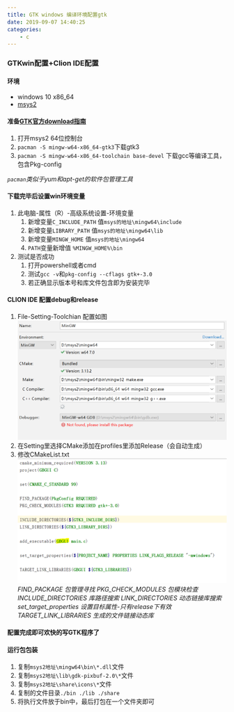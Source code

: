 ```yaml
---
title: GTK windows 编译环境配置gtk 
date: 2019-09-07 14:40:25
categories:
    - c
---
```



### GTKwin配置+Clion IDE配置
#### 环境
- windows 10 x86_64
- [msys2][1]

#### 准备[GTK官方download指南][2]
1. 打开msys2 64位控制台
2. `pacman -S mingw-w64-x86_64-gtk3`下载gtk3
3. `pacman -S mingw-w64-x86_64-toolchain base-devel` 下载gcc等编译工具，包含Pkg-config

*`pacman`类似于yum和apt-get的软件包管理工具*

#### 下载完毕后设置win环境变量

1. 此电脑-属性（R）-高级系统设置-环境变量
    1. 新增变量`C_INCLUDE_PATH` 值`msys的地址\mingw64\include`
    2. 新增变量`LIBRARY_PATH` 值`msys的地址\mingw64\lib`
    3. 新增变量`MINGW_HOME` 值`msys的地址\mingw64`
    4. `PATH`变量新增值 `%MINGW_HOME%\bin`
2. 测试是否成功
    1. 打开powershell或者cmd
    2. 测试`gcc -v`和`pkg-config --cflags gtk+-3.0`
    3. 若正确显示版本号和库文件包含即为安装完毕

#### CLION IDE 配置debug和release

1. File-Setting-Toolchian 配置如图
![clion_mingw.PNG][3]
2. 在Setting里选择CMake添加在profiles里添加Release（会自动生成）
3. 修改CMakeList.txt   
![cmake设置.PNG][4]
*FIND_PACKAGE 包管理寻找*
*PKG_CHECK_MODULES 包模块检查*
*INCLUDE_DIRECTORIES 库路径搜索*
*LINK_DIRECTORIES 动态链接库搜索*
*set_target_properties 设置目标属性-只有release下有效*
*TARGET_LINK_LIBRARIES 生成的文件链接动态库*

#### 配置完成即可欢快的写GTK程序了

#### 运行包包装
1. 复制`msys2地址\mingw64\bin\*.dll`文件
2. 复制`msys2地址\lib\gdk-pixbuf-2.0\*`文件
3. 复制`msys2地址\share\icons\*`文件
4. 复制的文件目录`./bin ./lib ./share`
5. 将执行文件放于bin中，最后打包在一个文件夹即可



  [1]: https://msys2.github.io/
  [2]: https://www.gtk.org/download/windows.php
  [3]: /res/image/3968774064.png
  [4]: /res/image/850874946.png
